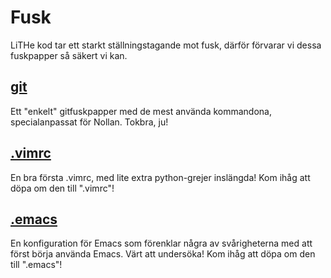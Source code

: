 # Fusk

LiTHe kod tar ett starkt ställningstagande mot fusk, därför förvarar vi
dessa fuskpapper så säkert vi kan.

## <a href="/gitcheatsheet/">git</a>

Ett "enkelt" gitfuskpapper med de mest använda
kommandona, specialanpassat för Nollan. Tokbra, ju!

## <a href="/vimrc" download=".vimrc">.vimrc</a>

En bra första .vimrc, med lite extra python-grejer inslängda!
Kom ihåg att döpa om den till ".vimrc"!

## <a href="/emacs_config" download=".emacs">.emacs</a>

En konfiguration för Emacs som förenklar några av svårigheterna
med att först börja använda Emacs. Värt att undersöka!
Kom ihåg att döpa om den till ".emacs"!
